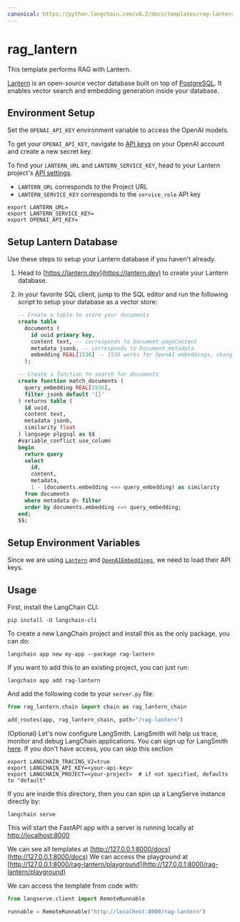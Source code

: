 ```yaml
---
canonical: https://python.langchain.com/v0.2/docs/templates/rag-lantern/
---
```


# rag_lantern

This template performs RAG with Lantern.

[Lantern](https://lantern.dev) is an open-source vector database built on top of [PostgreSQL](https://en.wikipedia.org/wiki/PostgreSQL). It enables vector search and embedding generation inside your database.

## Environment Setup

Set the `OPENAI_API_KEY` environment variable to access the OpenAI models.

To get your `OPENAI_API_KEY`, navigate to [API keys](https://platform.openai.com/account/api-keys) on your OpenAI account and create a new secret key.

To find your `LANTERN_URL` and `LANTERN_SERVICE_KEY`, head to your Lantern project's [API settings](https://lantern.dev/dashboard/project/_/settings/api). 

- `LANTERN_URL` corresponds to the Project URL
- `LANTERN_SERVICE_KEY` corresponds to the `service_role` API key


```shell
export LANTERN_URL=
export LANTERN_SERVICE_KEY=
export OPENAI_API_KEY=
```

## Setup Lantern Database

Use these steps to setup your Lantern database if you haven't already.

1. Head to [https://lantern.dev](https://lantern.dev) to create your Lantern database.
2. In your favorite SQL client, jump to the SQL editor and run the following script to setup your database as a vector store:

   ```sql
   -- Create a table to store your documents
   create table
     documents (
       id uuid primary key,
       content text, -- corresponds to Document.pageContent
       metadata jsonb, -- corresponds to Document.metadata
       embedding REAL[1536] -- 1536 works for OpenAI embeddings, change as needed
     );

   -- Create a function to search for documents
   create function match_documents (
     query_embedding REAL[1536],
     filter jsonb default '{}'
   ) returns table (
     id uuid,
     content text,
     metadata jsonb,
     similarity float
   ) language plpgsql as $$
   #variable_conflict use_column
   begin
     return query
     select
       id,
       content,
       metadata,
       1 - (documents.embedding <=> query_embedding) as similarity
     from documents
     where metadata @> filter
     order by documents.embedding <=> query_embedding;
   end;
   $$;
   ```

## Setup Environment Variables

Since we are using [`Lantern`](https://python.langchain.com/docs/integrations/vectorstores/lantern) and [`OpenAIEmbeddings`](https://python.langchain.com/docs/integrations/text_embedding/openai), we need to load their API keys.

## Usage

First, install the LangChain CLI:

```shell
pip install -U langchain-cli
```

To create a new LangChain project and install this as the only package, you can do:

```shell
langchain app new my-app --package rag-lantern
```

If you want to add this to an existing project, you can just run:

```shell
langchain app add rag-lantern
```

And add the following code to your `server.py` file:

```python
from rag_lantern.chain import chain as rag_lantern_chain

add_routes(app, rag_lantern_chain, path="/rag-lantern")
```

(Optional) Let's now configure LangSmith. 
LangSmith will help us trace, monitor and debug LangChain applications. 
You can sign up for LangSmith [here](https://smith.langchain.com/). 
If you don't have access, you can skip this section

```shell
export LANGCHAIN_TRACING_V2=true
export LANGCHAIN_API_KEY=<your-api-key>
export LANGCHAIN_PROJECT=<your-project>  # if not specified, defaults to "default"
```

If you are inside this directory, then you can spin up a LangServe instance directly by:

```shell
langchain serve
```

This will start the FastAPI app with a server is running locally at 
[http://localhost:8000](http://localhost:8000)

We can see all templates at [http://127.0.0.1:8000/docs](http://127.0.0.1:8000/docs)
We can access the playground at [http://127.0.0.1:8000/rag-lantern/playground](http://127.0.0.1:8000/rag-lantern/playground)  

We can access the template from code with:

```python
from langserve.client import RemoteRunnable

runnable = RemoteRunnable("http://localhost:8000/rag-lantern")
```